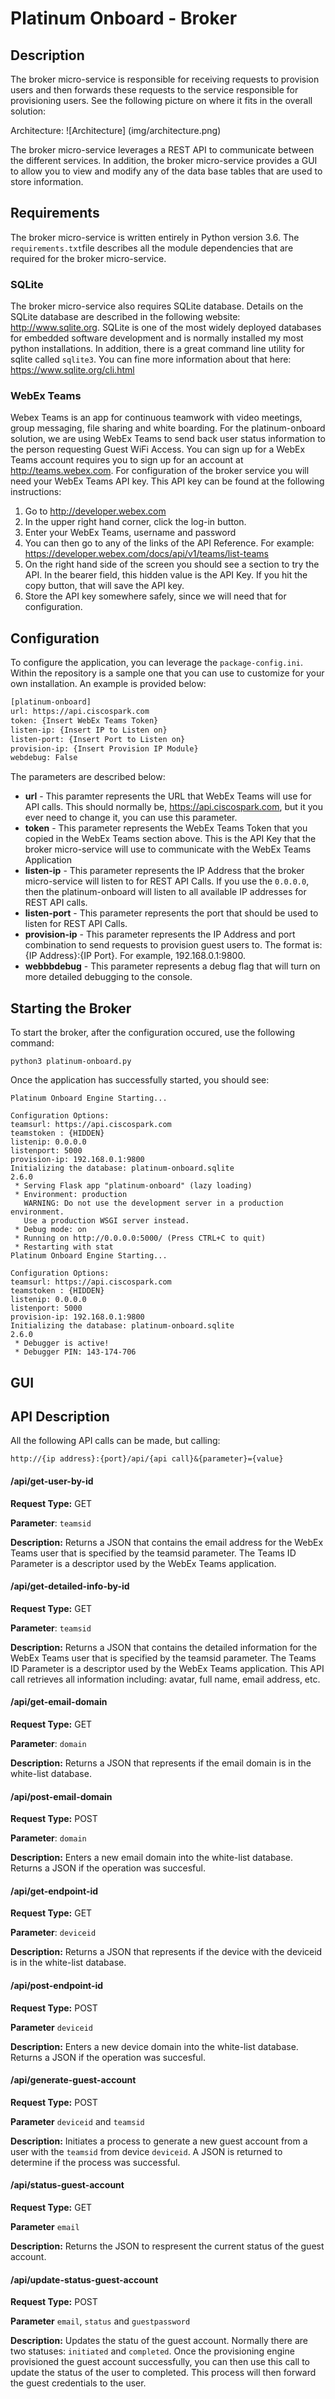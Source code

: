 # Platinum Onboard - Broker

## Description
The broker micro-service is responsible for receiving requests to provision users and then forwards these requests to the service responsible for provisioning users.    See the following picture on where it fits in the overall solution:

Architecture:
![Architecture] (img/architecture.png)

The broker micro-service leverages a REST API to communicate between the different services.  In addition, the broker micro-service provides a GUI to allow you to view and modify any of the data base tables that are used to store information.

## Requirements
The broker micro-service is written entirely in Python version 3.6.  The ```requirements.txt```file describes all the module dependencies that are required for the broker micro-service.

### SQLite
The broker micro-service also requires SQLite database.   Details on the SQLite database are described in the following website: http://www.sqlite.org.   SQLite is one of the most widely deployed databases for embedded software development and is normally installed my most python installations.    In addition, there is a great command line utility for sqlite called ```sqlite3```.   You can fine more information about that here: https://www.sqlite.org/cli.html

### WebEx Teams
Webex Teams is an app for continuous teamwork with video meetings, group messaging, file sharing and white boarding.  For the platinum-onboard solution, we are using WebEx Teams to send back user status information to the person requesting Guest WiFi Access.  You can sign up for a WebEx Teams account requires you to sign up for an account at http://teams.webex.com.  For configuration of the broker service you will need your WebEx Teams API key.   This API key can be found at the following instructions:

1. Go to http://developer.webex.com
2. In the upper right hand corner, click the log-in button.
3. Enter your WebEx Teams, username and password
4. You can then go to any of the links of the API Reference.   For example: https://developer.webex.com/docs/api/v1/teams/list-teams
5. On the right hand side of the screen you should see a section to try the API.   In the bearer field, this hidden value is the API Key.   If you hit the copy button, that will save the API key.
6. Store the API key somewhere safely, since we will need that for configuration.

## Configuration
To configure the application, you can leverage the ```package-config.ini```.   Within the repository is a sample one that you can use to customize for your own installation.   An example is provided below:

```bash
[platinum-onboard]
url: https://api.ciscospark.com
token: {Insert WebEx Teams Token}
listen-ip: {Insert IP to Listen on}
listen-port: {Insert Port to Listen on}
provision-ip: {Insert Provision IP Module}
webdebug: False
```

The parameters are described below:
* **url** - This paramter represents the URL that WebEx Teams will use for API calls.   This should normally be, https://api.ciscospark.com, but it you ever need to change it, you can use this parameter.
* **token** - This parameter represents the WebEx Teams Token that you copied in the WebEx Teams section above.   This is the API Key that the broker micro-service will use to communicate with the WebEx Teams Application
* **listen-ip** - This parameter represents the IP Address that the broker micro-service will listen to for REST API Calls.   If you use the ```0.0.0.0```, then the platinum-onboard will listen to all available IP addresses for REST API calls.
* **listen-port** - This parameter represents the port that should be used to listen for REST API Calls.   
* **provision-ip** - This parameter represents the IP Address and port combination to send requests to provision guest users to.   The format is: {IP Address}:{IP Port}.   For example, 192.168.0.1:9800.
* **webbbdebug** - This parameter represents a debug flag that will turn on more detailed debugging to the console.

## Starting the Broker
To start the broker, after the configuration occured, use the following command:

```python3 platinum-onboard.py```

Once the application has successfully started, you should see:

```
Platinum Onboard Engine Starting...

Configuration Options:
teamsurl: https://api.ciscospark.com
teamstoken : {HIDDEN}
listenip: 0.0.0.0
listenport: 5000
provision-ip: 192.168.0.1:9800
Initializing the database: platinum-onboard.sqlite
2.6.0
 * Serving Flask app "platinum-onboard" (lazy loading)
 * Environment: production
   WARNING: Do not use the development server in a production environment.
   Use a production WSGI server instead.
 * Debug mode: on
 * Running on http://0.0.0.0:5000/ (Press CTRL+C to quit)
 * Restarting with stat
Platinum Onboard Engine Starting...

Configuration Options:
teamsurl: https://api.ciscospark.com
teamstoken : {HIDDEN}
listenip: 0.0.0.0
listenport: 5000
provision-ip: 192.168.0.1:9800
Initializing the database: platinum-onboard.sqlite
2.6.0
 * Debugger is active!
 * Debugger PIN: 143-174-706
 ```

## GUI

## API Description
All the following API calls can be made, but calling:

```http://{ip address}:{port}/api/{api call}&{parameter}={value}```


#### /api/get-user-by-id
**Request Type:** GET

**Parameter**: ```teamsid```

**Description:** Returns a JSON that contains the email address for the WebEx Teams user that is specified by the teamsid parameter.   The Teams ID Parameter is a descriptor used by the WebEx Teams application.

#### /api/get-detailed-info-by-id
**Request Type:** GET

**Parameter**: ```teamsid```

**Description:** Returns a JSON that contains the detailed information for the WebEx Teams user that is specified by the teamsid parameter.   The Teams ID Parameter is a descriptor used by the WebEx Teams application.   This API call retrieves all information including:  avatar, full name, email address, etc.

#### /api/get-email-domain
**Request Type:** GET

**Parameter**: ```domain```

**Description:** Returns a JSON that represents if the email domain is in the white-list database.

#### /api/post-email-domain
**Request Type:** POST

**Parameter**: ```domain```

**Description:** Enters a new email domain into the white-list database.   Returns a JSON if the operation was succesful.

#### /api/get-endpoint-id
**Request Type:** GET

**Parameter**: ```deviceid```

**Description:** Returns a JSON that represents if the device with the deviceid is in the white-list database.

#### /api/post-endpoint-id
**Request Type:** POST

**Parameter** ```deviceid```

**Description:** Enters a new device domain into the white-list database.   Returns a JSON if the operation was succesful.

#### /api/generate-guest-account
**Request Type:** POST

**Parameter** ```deviceid``` and ```teamsid```

**Description:** Initiates a process to generate a new guest account from a user with the ```teamsid``` from device ```deviceid```.   A JSON is returned to determine if the process was successful.

#### /api/status-guest-account
**Request Type:** GET

**Parameter** ```email```

**Description:** Returns the JSON to respresent the current status of the guest account.

#### /api/update-status-guest-account
**Request Type:** POST

**Parameter** ```email```, ```status``` and ```guestpassword```

**Description:** Updates the statu of the guest account.   Normally there are two statuses: ```initiated``` and ```completed```.   Once the provisioning engine provisioned the guest account successfully, you can then use this call to update the status of the user to completed.   This process will then forward the guest credentials to the user.

